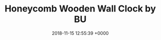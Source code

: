 ---
title: Honeycomb Wooden Wall Clock by BU
layout: blocks
date: 2018-11-15 12:55:39 +0000
issue-tag:
- giving back
- eco friendly materials
- eco packaging 
category_tag:
- home
- featured
thumbnail: https://images-na.ssl-images-amazon.com/images/I/71vZouawVWL._SL1122_.jpg
price: '21.00'
page_sections:
- template: simple-header
  block: header-3
  logo: uploads/2018/11/11/logo.png
- template: content-feature
  block: feature-1
  media_alignment: Right
  headline: Honeycomb Wooden Wall Clock by BU
  content: Honeycomb Inspired Wooden Wall Clock With Non Ticking Silent Sweep, Unique
    and Contemporary Style, Bamboo Home Decor
  media:
    image: https://images-na.ssl-images-amazon.com/images/I/71vZouawVWL._SL1122_.jpg
  link: https://amzn.to/2A7waSv
- template: signup-bar
  block: cta-bar
  email_recipient: kimszelong@gmail.com
  content: Sign up to get updates from nadaar
- template: simple-footer
  block: footer-1
  logo: "/uploads/2018/11/11/logo.png"

---